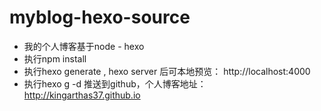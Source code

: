 myblog-hexo-source
==================

* 我的个人博客基于node - hexo
* 执行npm install
* 执行hexo generate , hexo server 后可本地预览： http://localhost:4000
* 执行hexo g -d 推送到github，个人博客地址： http://kingarthas37.github.io

